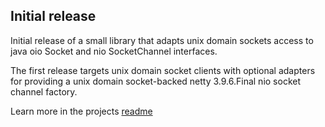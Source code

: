 ## Initial release

Initial release of a small library that adapts unix domain sockets access to java oio Socket and nio SocketChannel interfaces.

The first release targets unix domain socket clients with optional adapters for providing a unix domain socket-backed netty 3.9.6.Final
nio socket channel factory.

Learn more in the projects [readme](https://github.com/softprops/unisockets/#readme)
